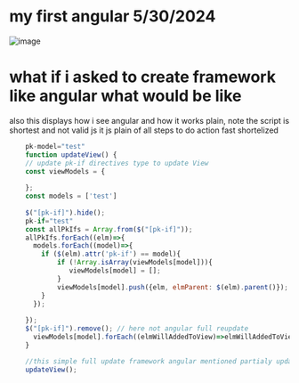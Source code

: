 # my first angular 5/30/2024


![image](https://github.com/MahmoudHegazi/my_first_angular_app/assets/55125302/111a1b3e-14cf-4b39-81a5-d901bfb8ed8a)

# what if i asked to create framework like angular what would be like
also this displays how i see angular and how it works plain, note the script is shortest and not valid js it js plain of all steps to do action fast shortelized
```javascript
    pk-model="test"
    function updateView() {
    // update pk-if directives type to update View
    const viewModels = {
    
    };
    const models = ['test']
    
    $("[pk-if]").hide();
    pk-if="test"
    const allPkIfs = Array.from($("[pk-if]"));
    allPkIfs.forEach((elm)=>{
      models.forEach((model)=>{
        if ($(elm).attr('pk-if') == model){
            if (!Array.isArray(viewModels[model])){
               viewModels[model] = [];
            }
            viewModels[model].push({elm, elmParent: $(elm).parent()});
        }
      });
      
    });
    $("[pk-if]").remove(); // here not angular full reupdate
      viewModels[model].forEach((elmWillAddedToView)=>elmWillAddedToView.parent.append(elmWillAddedToView.elm));
    }

    //this simple full update framework angular mentioned partialy update based on model changed not delete all model elms with if in pk-if example
    updateView();
    

```
